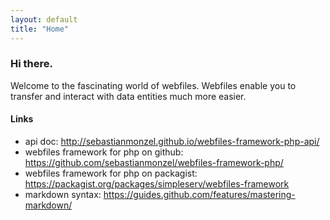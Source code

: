 ```yaml
---
layout: default
title: "Home"
---
```


### Hi there.

Welcome to the fascinating world of webfiles. Webfiles enable you to transfer and interact with data entities much more easier.

#### Links

- api doc: http://sebastianmonzel.github.io/webfiles-framework-php-api/
- webfiles framework for php on github: https://github.com/sebastianmonzel/webfiles-framework-php/
- webfiles framework for php on packagist: https://packagist.org/packages/simpleserv/webfiles-framework
- markdown syntax: https://guides.github.com/features/mastering-markdown/
